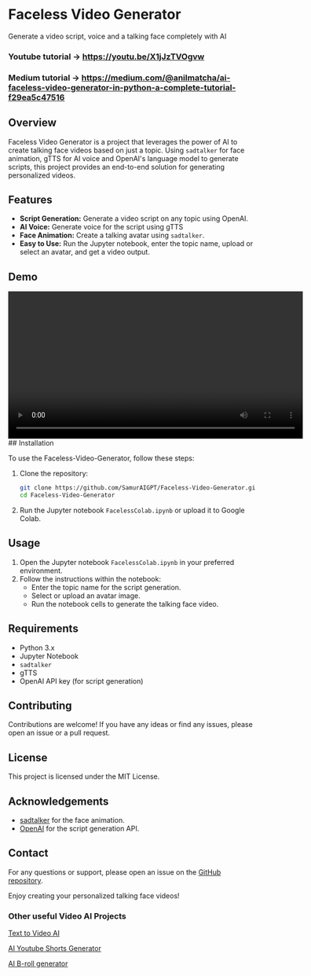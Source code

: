 # Faceless Video Generator

Generate a video script, voice and a talking face completely with AI

### Youtube tutorial -> https://youtu.be/X1jJzTVOgvw

### Medium tutorial -> https://medium.com/@anilmatcha/ai-faceless-video-generator-in-python-a-complete-tutorial-f29ea5c47516

## Overview

Faceless Video Generator is a project that leverages the power of AI to create talking face videos based on just a topic. Using `sadtalker` for face animation, gTTS for AI voice and OpenAI's language model to generate scripts, this project provides an end-to-end solution for generating personalized videos.

## Features

- **Script Generation:** Generate a video script on any topic using OpenAI.
- **AI Voice:** Generate voice for the script using gTTS
- **Face Animation:** Create a talking avatar using `sadtalker`.
- **Easy to Use:** Run the Jupyter notebook, enter the topic name, upload or select an avatar, and get a video output.

## Demo

<video width="600" controls>
  <source src="https://github.com/SamurAIGPT/Faceless-Video-Generator/blob/main/Demo/Demo1.mp4" type="video/mp4">
  Your browser does not support the video tag.
</video>
## Installation

To use the Faceless-Video-Generator, follow these steps:

1. Clone the repository:

   ```bash
   git clone https://github.com/SamurAIGPT/Faceless-Video-Generator.git
   cd Faceless-Video-Generator
   ```

2. Run the Jupyter notebook `FacelessColab.ipynb` or upload it to Google Colab.

## Usage

1. Open the Jupyter notebook `FacelessColab.ipynb` in your preferred environment.
2. Follow the instructions within the notebook:
   - Enter the topic name for the script generation.
   - Select or upload an avatar image.
   - Run the notebook cells to generate the talking face video.

## Requirements

- Python 3.x
- Jupyter Notebook
- `sadtalker`
- gTTS
- OpenAI API key (for script generation)

## Contributing

Contributions are welcome! If you have any ideas or find any issues, please open an issue or a pull request.

## License

This project is licensed under the MIT License.

## Acknowledgements

- [sadtalker](https://sadtalker.github.io/) for the face animation.
- [OpenAI](https://openai.com) for the script generation API.

## Contact

For any questions or support, please open an issue on the [GitHub repository](https://github.com/SamurAIGPT/Faceless-Video-Generator).

Enjoy creating your personalized talking face videos!

### Other useful Video AI Projects

[Text to Video AI](https://github.com/SamurAIGPT/Text-To-Video-AI)

[AI Youtube Shorts Generator](https://github.com/SamurAIGPT/AI-Youtube-Shorts-Generator)

[AI B-roll generator](https://github.com/Anil-matcha/AI-B-roll)
